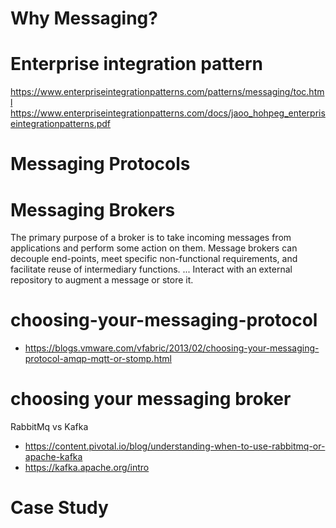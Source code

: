 # Why Messaging?



# Enterprise integration pattern
https://www.enterpriseintegrationpatterns.com/patterns/messaging/toc.html
https://www.enterpriseintegrationpatterns.com/docs/jaoo_hohpeg_enterpriseintegrationpatterns.pdf



# Messaging Protocols

# Messaging Brokers
The primary purpose of a broker is to take incoming messages from applications and perform some action on them. Message brokers can decouple end-points, meet specific non-functional requirements, and facilitate reuse of intermediary functions. ... Interact with an external repository to augment a message or store it.



# choosing-your-messaging-protocol
- https://blogs.vmware.com/vfabric/2013/02/choosing-your-messaging-protocol-amqp-mqtt-or-stomp.html



# choosing your messaging broker
RabbitMq vs Kafka
- https://content.pivotal.io/blog/understanding-when-to-use-rabbitmq-or-apache-kafka
- https://kafka.apache.org/intro


# Case Study

